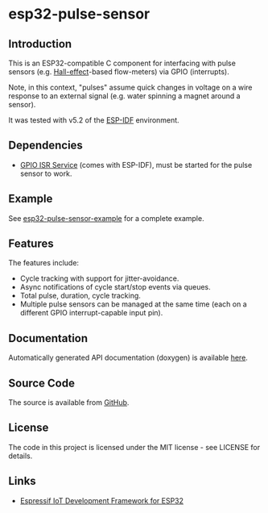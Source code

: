 # esp32-pulse-sensor

## Introduction

This is an ESP32-compatible C component for interfacing with pulse sensors (e.g.
[Hall-effect](https://en.wikipedia.org/wiki/Hall_effect)-based flow-meters) via GPIO (interrupts).

Note, in this context, "pulses" assume quick changes in voltage on a wire response to an external
signal (e.g. water spinning a magnet around a sensor).

It was tested with v5.2 of the [ESP-IDF](https://github.com/espressif/esp-idf) environment.

## Dependencies

* [GPIO ISR Service](https://docs.espressif.com/projects/esp-idf/en/latest/esp32/api-reference/peripherals/gpio.html#_CPPv424gpio_install_isr_servicei) (comes with ESP-IDF), must be started for the pulse sensor to work.

## Example

See [esp32-pulse-sensor-example](https://github.com/agargenta/esp32-pulse-sensor-example) for a complete example.

## Features

The features include:

* Cycle tracking with support for jitter-avoidance.
* Async notifications of cycle start/stop events via queues.
* Total pulse, duration, cycle tracking.
* Multiple pulse sensors can be managed at the same time (each on a different GPIO interrupt-capable input pin).

## Documentation

Automatically generated API documentation (doxygen) is available [here](https://agargenta.github.io/esp32-pulse-sensor/index.html).

## Source Code

The source is available from [GitHub](https://www.github.com/agargenta/esp32-pulse-sensor).

## License

The code in this project is licensed under the MIT license - see LICENSE for details.

## Links

* [Espressif IoT Development Framework for ESP32](https://github.com/espressif/esp-idf)
